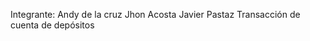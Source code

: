 Integrante: Andy de la cruz
            Jhon Acosta
            Javier Pastaz
Transacción de cuenta de depósitos

